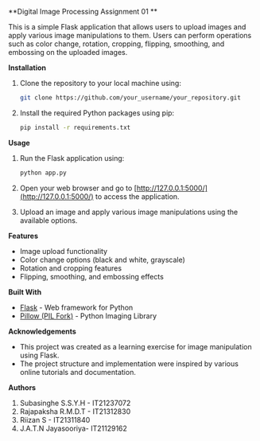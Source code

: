 **Digital Image Processing Assignment 01
**


This is a simple Flask application that allows users to upload images and apply various image manipulations to them. Users can perform operations such as color change, rotation, cropping, flipping, smoothing, and embossing on the uploaded images.

**Installation**

1. Clone the repository to your local machine using:

   ```bash
   git clone https://github.com/your_username/your_repository.git
   ```

2. Install the required Python packages using pip:

   ```bash
   pip install -r requirements.txt
   ```

**Usage**

1. Run the Flask application using:

   ```bash
   python app.py
   ```

2. Open your web browser and go to [http://127.0.0.1:5000/](http://127.0.0.1:5000/) to access the application.

3. Upload an image and apply various image manipulations using the available options.

**Features**

- Image upload functionality
- Color change options (black and white, grayscale)
- Rotation and cropping features
- Flipping, smoothing, and embossing effects

**Built With**

- [Flask](https://flask.palletsprojects.com/) - Web framework for Python
- [Pillow (PIL Fork)](https://python-pillow.org/) - Python Imaging Library

**Acknowledgements**

- This project was created as a learning exercise for image manipulation using Flask.
- The project structure and implementation were inspired by various online tutorials and documentation.

**Authors**

1. Subasinghe S.S.Y.H - IT21237072
2. Rajapaksha R.M.D.T - IT21312830
3. Riizan S - IT21311840
4. J.A.T.N Jayasooriya- IT21129162
